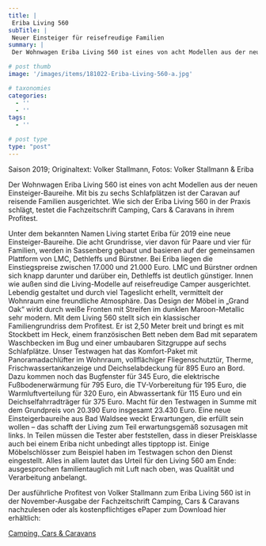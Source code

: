```yaml
---
title: |
 Eriba Living 560
subTitle: |
 Neuer Einsteiger für reisefreudige Familien
summary: |
 Der Wohnwagen Eriba Living 560 ist eines von acht Modellen aus der neuen Einsteiger-Baureihe. Mit bis zu sechs Schlafplätzen ist der Caravan auf reisende Familien ausgerichtet. Wie sich der Eriba Living 560 in der Praxis schlägt, testet die Fachzeitschrift Camping, Cars & Caravans in ihrem Profitest.  

# post thumb
image: '/images/items/181022-Eriba-Living-560-a.jpg'

# taxonomies
categories: 
  - ''
  - ''
tags:
  - ''

# post type
type: "post"
---
```


Saison 2019; Originaltext: Volker Stallmann, Fotos: Volker Stallmann & Eriba  

Der Wohnwagen Eriba Living 560 ist eines von acht Modellen aus der neuen Einsteiger-Baureihe. Mit bis zu sechs Schlafplätzen ist der Caravan auf reisende Familien ausgerichtet. Wie sich der Eriba Living 560 in der Praxis schlägt, testet die Fachzeitschrift Camping, Cars & Caravans in ihrem Profitest.  

Unter dem bekannten Namen Living startet Eriba für 2019 eine neue Einsteiger-Baureihe. Die acht Grundrisse, vier davon für Paare und vier für Familien, werden in Sassenberg gebaut und basieren auf der gemeinsamen Plattform von LMC, Dethleffs und Bürstner. Bei Eriba liegen die Einstiegspreise zwischen 17.000 und 21.000 Euro. LMC und Bürstner ordnen sich knapp darunter und darüber ein, Dethleffs ist deutlich günstiger. Innen wie außen sind die Living-Modelle auf reisefreudige Camper ausgerichtet. Lebendig gestaltet und durch viel Tageslicht erhellt, vermittelt der Wohnraum eine freundliche Atmosphäre. Das Design der Möbel in „Grand Oak“ wirkt durch weiße Fronten mit Streifen im dunklen Maroon-Metallic sehr modern. Mit dem Living 560 stellt sich ein klassischer Familiengrundriss dem Profitest. Er ist 2,50 Meter breit und bringt es mit Stockbett im Heck, einem französischen Bett neben dem Bad mit separatem Waschbecken im Bug und einer umbaubaren Sitzgruppe auf sechs Schlafplätze. Unser Testwagen hat das Komfort-Paket mit Panoramadachlüfter im Wohnraum, vollflächiger Fliegenschutztür, Therme, Frischwassertankanzeige und Deichselabdeckung für 895 Euro an Bord. Dazu kommen noch das Bugfenster für 345 Euro, die elektrische Fußbodenerwärmung für 795 Euro, die TV-Vorbereitung für 195 Euro, die Warmluftverteilung für 320 Euro, ein Abwassertank für 115 Euro und ein Deichselfahrradträger für 375 Euro. Macht für den Testwagen in Summe mit dem Grundpreis von 20.390 Euro insgesamt 23.430 Euro. Eine neue Einsteigerbaureihe aus Bad Waldsee weckt Erwartungen, die erfüllt sein wollen – das schafft der Living zum Teil erwartungsgemäß sozusagen mit links. In Teilen müssen die Tester aber feststellen, dass in dieser Preisklasse auch bei einem Eriba nicht unbedingt alles tipptopp ist. Einige Möbelschlösser zum Beispiel haben im Testwagen schon den Dienst eingestellt. Alles in allem lautet das Urteil für den Living 560 am Ende: ausgesprochen familientauglich mit Luft nach oben, was Qualität und Verarbeitung anbelangt.  

Der ausführliche Profitest von Volker Stallmann zum Eriba Living 560 ist in der November-Ausgabe der Fachzeitschrift Camping, Cars & Caravans nachzulesen oder als kostenpflichtiges ePaper zum Download hier erhältlich:  

[Camping, Cars & Caravans](http://camping-cars-caravans.de)  